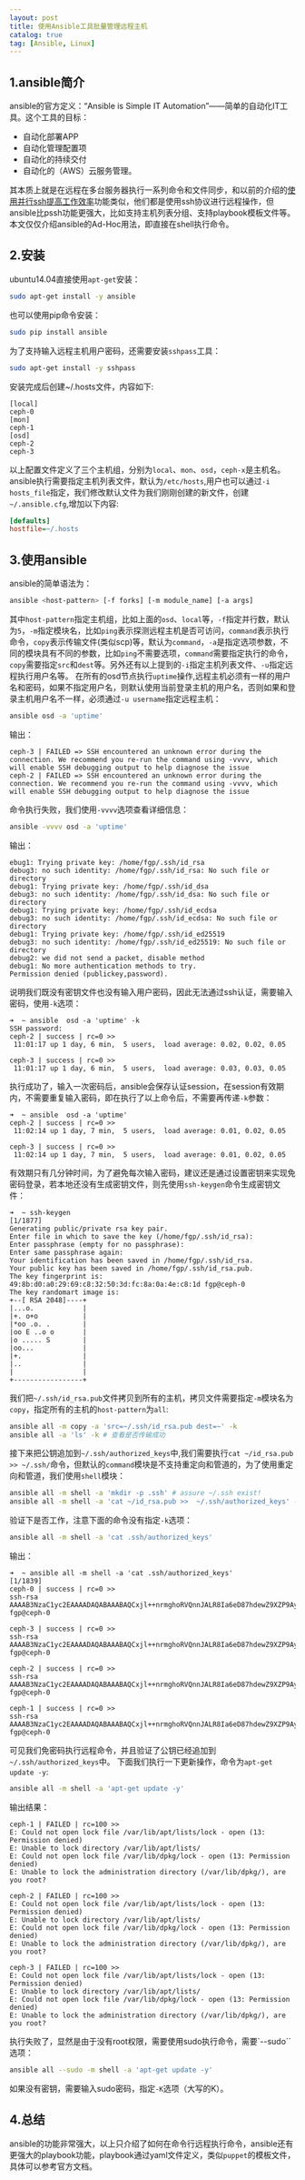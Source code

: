 ```yaml
---
layout: post
title: 使用Ansible工具批量管理远程主机
catalog: true
tag: [Ansible, Linux]
---
```


## 1.ansible简介

ansible的官方定义：“Ansible is Simple IT Automation”——简单的自动化IT工具。这个工具的目标：

* 自动化部署APP
* 自动化管理配置项
* 自动化的持续交付
* 自动化的（AWS）云服务管理。

其本质上就是在远程在多台服务器执行一系列命令和文件同步，和以前的介绍的[使用并行ssh提高工作效率](https://github.com/int32bit/notes/blob/master/linux/使用并行ssh提高工作效率.md)功能类似，他们都是使用ssh协议进行远程操作，但ansible比pssh功能更强大，比如支持主机列表分组、支持playbook模板文件等。本文仅仅介绍ansible的Ad-Hoc用法，即直接在shell执行命令。

## 2.安装

ubuntu14.04直接使用`apt-get`安装：

```bash
sudo apt-get install -y ansible
```

也可以使用pip命令安装：

```bash
sudo pip install ansible
```

为了支持输入远程主机用户密码，还需要安装`sshpass`工具：

```bash
sudo apt-get install -y sshpass
```
安装完成后创建~/.hosts文件，内容如下:

```
[local]
ceph-0
[mon]
ceph-1
[osd]
ceph-2
ceph-3
```

以上配置文件定义了三个主机组，分别为`local`、`mon`、`osd`，`ceph-x`是主机名。ansible执行需要指定主机列表文件，默认为`/etc/hosts`,用户也可以通过`-i hosts_file`指定，我们修改默认文件为我们刚刚创建的新文件，创建`~/.ansible.cfg`,增加以下内容:

```cfg
[defaults]
hostfile=~/.hosts
```

## 3.使用ansible
ansible的简单语法为：

```bash
ansible <host-pattern> [-f forks] [-m module_name] [-a args]
```

其中`host-pattern`指定主机组，比如上面的`osd`、`local`等，`-f`指定并行数，默认为`5`，`-m`指定模块名，比如`ping`表示探测远程主机是否可访问，`command`表示执行命令，`copy`表示传输文件(类似scp)等，默认为`command`，`-a`是指定选项参数，不同的模块具有不同的参数，比如`ping`不需要选项，`command`需要指定执行的命令，`copy`需要指定`src`和`dest`等。另外还有以上提到的`-i`指定主机列表文件、`-u`指定远程执行用户名等。
在所有的osd节点执行`uptime`操作,远程主机必须有一样的用户名和密码，如果不指定用户名，则默认使用当前登录主机的用户名，否则如果和登录主机用户名不一样，必须通过`-u username`指定远程主机：

```bash
ansible osd -a 'uptime'
```

输出：

```
ceph-3 | FAILED => SSH encountered an unknown error during the connection. We recommend you re-run the command using -vvvv, which will enable SSH debugging output to help diagnose the issue
ceph-2 | FAILED => SSH encountered an unknown error during the connection. We recommend you re-run the command using -vvvv, which will enable SSH debugging output to help diagnose the issue
```
命令执行失败，我们使用`-vvvv`选项查看详细信息：

```bash
ansible -vvvv osd -a 'uptime'
```
输出：

```
ebug1: Trying private key: /home/fgp/.ssh/id_rsa
debug3: no such identity: /home/fgp/.ssh/id_rsa: No such file or directory
debug1: Trying private key: /home/fgp/.ssh/id_dsa
debug3: no such identity: /home/fgp/.ssh/id_dsa: No such file or directory
debug1: Trying private key: /home/fgp/.ssh/id_ecdsa
debug3: no such identity: /home/fgp/.ssh/id_ecdsa: No such file or directory
debug1: Trying private key: /home/fgp/.ssh/id_ed25519
debug3: no such identity: /home/fgp/.ssh/id_ed25519: No such file or directory
debug2: we did not send a packet, disable method
debug1: No more authentication methods to try.
Permission denied (publickey,password).
```

说明我们既没有密钥文件也没有输入用户密码，因此无法通过ssh认证，需要输入密码，使用`-k`选项：

```
➜  ~ ansible  osd -a 'uptime' -k
SSH password:
ceph-2 | success | rc=0 >>
 11:01:17 up 1 day, 6 min,  5 users,  load average: 0.02, 0.02, 0.05

ceph-3 | success | rc=0 >>
 11:01:17 up 1 day, 6 min,  5 users,  load average: 0.03, 0.03, 0.05
```
执行成功了，输入一次密码后，ansible会保存认证session，在session有效期内，不需要重复输入密码，即在执行了以上命令后，不需要再传递`-k`参数：

```
➜  ~ ansible  osd -a 'uptime'
ceph-2 | success | rc=0 >>
 11:02:14 up 1 day, 7 min,  5 users,  load average: 0.01, 0.02, 0.05

ceph-3 | success | rc=0 >>
 11:02:14 up 1 day, 7 min,  5 users,  load average: 0.01, 0.02, 0.05
```
有效期只有几分钟时间，为了避免每次输入密码，建议还是通过设置密钥来实现免密码登录，若本地还没有生成密钥文件，则先使用`ssh-keygen`命令生成密钥文件：

```
➜  ~ ssh-keygen                                                                                                                                                              [1/1877]
Generating public/private rsa key pair.
Enter file in which to save the key (/home/fgp/.ssh/id_rsa):
Enter passphrase (empty for no passphrase):
Enter same passphrase again:
Your identification has been saved in /home/fgp/.ssh/id_rsa.
Your public key has been saved in /home/fgp/.ssh/id_rsa.pub.
The key fingerprint is:
49:8b:d0:a0:29:69:c8:32:50:3d:fc:8a:0a:4e:c8:1d fgp@ceph-0
The key randomart image is:
+--[ RSA 2048]----+
|...o.            |
|+. o+o           |
|*oo .o. .        |
|oo E ..o o       |
|o ..... S        |
|oo...            |
|+.               |
|..               |
|                 |
+-----------------+
```

我们把`~/.ssh/id_rsa.pub`文件拷贝到所有的主机，拷贝文件需要指定`-m`模块名为`copy`，指定所有的主机的`host-pattern`为`all`:

```bash
ansible all -m copy -a 'src=~/.ssh/id_rsa.pub dest=~' -k
ansible all -a 'ls' -k # 查看是否传输成功
```

接下来把公钥追加到`~/.ssh/authorized_keys`中,我们需要执行`cat ~/id_rsa.pub >> ~/.ssh/`命令，但默认的`command`模块是不支持重定向和管道的，为了使用重定向和管道，我们使用`shell`模块：

```bash
ansible all -m shell -a 'mkdir -p .ssh' # assure ~/.ssh exist!
ansible all -m shell -a 'cat ~/id_rsa.pub >>  ~/.ssh/authorized_keys' -k
```

验证下是否工作，注意下面的命令没有指定`-k`选项：

```bash
ansible all -m shell -a 'cat .ssh/authorized_keys'
```

输出：

```
➜  ~ ansible all -m shell -a 'cat .ssh/authorized_keys'                                                                                                                      [1/1839]
ceph-0 | success | rc=0 >>
ssh-rsa AAAAB3NzaC1yc2EAAAADAQABAAABAQCxjl++nrmghoRVQnnJALR8Ia6eD87hdewZ9XZP9Ay3ZU1eU9F5MF0A7I7UY08kY7az7+14YJeP0T+zhEl8trc6NDV47LJnMG8ONVePokCeCvFgukUa8QpAhMWXSRSyUFA3Q4LpVmRu2nat$lSrwhu0W7uazq9OA5YxSCZRV/lb6bTsrrywBT4s9Crr5DWKUeZ1uKeUVghz0KmxH/ICWyFGE3v3OsqTMvtWM/R5m6FIgb86bd3CsM4UAP4v5I4FEx4+iqsbtvww3qOkY3Qj91AGOuYq8yNhFmQVN7VZZ9OR/8Vc0iI1wOG+vylbEJjr0/pjX$pPzPrOtW0Q6PjTKZXL fgp@ceph-0

ceph-3 | success | rc=0 >>
ssh-rsa AAAAB3NzaC1yc2EAAAADAQABAAABAQCxjl++nrmghoRVQnnJALR8Ia6eD87hdewZ9XZP9Ay3ZU1eU9F5MF0A7I7UY08kY7az7+14YJeP0T+zhEl8trc6NDV47LJnMG8ONVePokCeCvFgukUa8QpAhMWXSRSyUFA3Q4LpVmRu2nat$lSrwhu0W7uazq9OA5YxSCZRV/lb6bTsrrywBT4s9Crr5DWKUeZ1uKeUVghz0KmxH/ICWyFGE3v3OsqTMvtWM/R5m6FIgb86bd3CsM4UAP4v5I4FEx4+iqsbtvww3qOkY3Qj91AGOuYq8yNhFmQVN7VZZ9OR/8Vc0iI1wOG+vylbEJjr0/pjX$pPzPrOtW0Q6PjTKZXL fgp@ceph-0

ceph-2 | success | rc=0 >>
ssh-rsa AAAAB3NzaC1yc2EAAAADAQABAAABAQCxjl++nrmghoRVQnnJALR8Ia6eD87hdewZ9XZP9Ay3ZU1eU9F5MF0A7I7UY08kY7az7+14YJeP0T+zhEl8trc6NDV47LJnMG8ONVePokCeCvFgukUa8QpAhMWXSRSyUFA3Q4LpVmRu2nat$lSrwhu0W7uazq9OA5YxSCZRV/lb6bTsrrywBT4s9Crr5DWKUeZ1uKeUVghz0KmxH/ICWyFGE3v3OsqTMvtWM/R5m6FIgb86bd3CsM4UAP4v5I4FEx4+iqsbtvww3qOkY3Qj91AGOuYq8yNhFmQVN7VZZ9OR/8Vc0iI1wOG+vylbEJjr0/pjX$pPzPrOtW0Q6PjTKZXL fgp@ceph-0

ceph-1 | success | rc=0 >>
ssh-rsa AAAAB3NzaC1yc2EAAAADAQABAAABAQCxjl++nrmghoRVQnnJALR8Ia6eD87hdewZ9XZP9Ay3ZU1eU9F5MF0A7I7UY08kY7az7+14YJeP0T+zhEl8trc6NDV47LJnMG8ONVePokCeCvFgukUa8QpAhMWXSRSyUFA3Q4LpVmRu2nat$lSrwhu0W7uazq9OA5YxSCZRV/lb6bTsrrywBT4s9Crr5DWKUeZ1uKeUVghz0KmxH/ICWyFGE3v3OsqTMvtWM/R5m6FIgb86bd3CsM4UAP4v5I4FEx4+iqsbtvww3qOkY3Qj91AGOuYq8yNhFmQVN7VZZ9OR/8Vc0iI1wOG+vylbEJjr0/pjX$pPzPrOtW0Q6PjTKZXL fgp@ceph-0
```

可见我们免密码执行远程命令，并且验证了公钥已经追加到`~/.ssh/authorized_keys`中。
下面我们执行一下更新操作，命令为`apt-get update -y`:

```bash
ansible all -m shell -a 'apt-get update -y'
```
输出结果：

```
ceph-1 | FAILED | rc=100 >>
E: Could not open lock file /var/lib/apt/lists/lock - open (13: Permission denied)
E: Unable to lock directory /var/lib/apt/lists/
E: Could not open lock file /var/lib/dpkg/lock - open (13: Permission denied)
E: Unable to lock the administration directory (/var/lib/dpkg/), are you root?

ceph-2 | FAILED | rc=100 >>
E: Could not open lock file /var/lib/apt/lists/lock - open (13: Permission denied)
E: Unable to lock directory /var/lib/apt/lists/
E: Could not open lock file /var/lib/dpkg/lock - open (13: Permission denied)
E: Unable to lock the administration directory (/var/lib/dpkg/), are you root?

ceph-3 | FAILED | rc=100 >>
E: Could not open lock file /var/lib/apt/lists/lock - open (13: Permission denied)
E: Unable to lock directory /var/lib/apt/lists/
E: Could not open lock file /var/lib/dpkg/lock - open (13: Permission denied)
E: Unable to lock the administration directory (/var/lib/dpkg/), are you root?
```
执行失败了，显然是由于没有root权限，需要使用sudo执行命令，需要`--sudo``选项：

```bash
ansible all --sudo -m shell -a 'apt-get update -y'
```
如果没有密钥，需要输入sudo密码，指定`-K`选项（大写的K）。

## 4.总结

ansible的功能非常强大，以上只介绍了如何在命令行远程执行命令，ansible还有更强大的playbook功能，playbook通过yaml文件定义，类似`puppet`的模板文件，具体可以参考官方文档。
